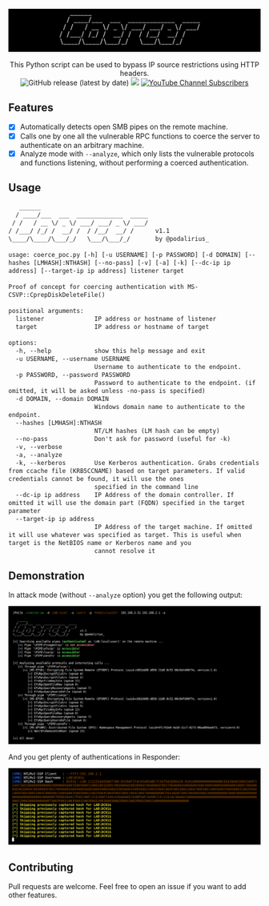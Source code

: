 ![](./.github/banner.png)

<p align="center">
  This Python script can be used to bypass IP source restrictions using HTTP headers.
  <br>
  <img alt="GitHub release (latest by date)" src="https://img.shields.io/github/v/release/p0dalirius/ipsourcebypass">
  <a href="https://twitter.com/intent/follow?screen_name=podalirius_" title="Follow"><img src="https://img.shields.io/twitter/follow/podalirius_?label=Podalirius&style=social"></a>
  <a href="https://www.youtube.com/c/Podalirius_?sub_confirmation=1" title="Subscribe"><img alt="YouTube Channel Subscribers" src="https://img.shields.io/youtube/channel/subscribers/UCF_x5O7CSfr82AfNVTKOv_A?style=social"></a>
  <br>
</p>

## Features

 - [x] Automatically detects open SMB pipes on the remote machine.
 - [x] Calls one by one all the vulnerable RPC functions to coerce the server to authenticate on an arbitrary machine.
 - [x] Analyze mode with `--analyze`, which only lists the vulnerable protocols and functions listening, without performing a coerced authentication.

## Usage

```
   ______                              
  / ____/___  ___  _____________  _____
 / /   / __ \/ _ \/ ___/ ___/ _ \/ ___/
/ /___/ /_/ /  __/ /  / /__/  __/ /      v1.1
\____/\____/\___/_/   \___/\___/_/       by @podalirius_

usage: coerce_poc.py [-h] [-u USERNAME] [-p PASSWORD] [-d DOMAIN] [--hashes [LMHASH]:NTHASH] [--no-pass] [-v] [-a] [-k] [--dc-ip ip address] [--target-ip ip address] listener target

Proof of concept for coercing authentication with MS-CSVP::CprepDiskDeleteFile()

positional arguments:
  listener              IP address or hostname of listener
  target                IP address or hostname of target

options:
  -h, --help            show this help message and exit
  -u USERNAME, --username USERNAME
                        Username to authenticate to the endpoint.
  -p PASSWORD, --password PASSWORD
                        Password to authenticate to the endpoint. (if omitted, it will be asked unless -no-pass is specified)
  -d DOMAIN, --domain DOMAIN
                        Windows domain name to authenticate to the endpoint.
  --hashes [LMHASH]:NTHASH
                        NT/LM hashes (LM hash can be empty)
  --no-pass             Don't ask for password (useful for -k)
  -v, --verbose
  -a, --analyze
  -k, --kerberos        Use Kerberos authentication. Grabs credentials from ccache file (KRB5CCNAME) based on target parameters. If valid credentials cannot be found, it will use the ones
                        specified in the command line
  --dc-ip ip address    IP Address of the domain controller. If omitted it will use the domain part (FQDN) specified in the target parameter
  --target-ip ip address
                        IP Address of the target machine. If omitted it will use whatever was specified as target. This is useful when target is the NetBIOS name or Kerberos name and you
                        cannot resolve it

```

## Demonstration

In attack mode (without `--analyze` option) you get the following output:

![](./.github/example.png)

And you get plenty of authentications in Responder:

![](./.github/hashes.png)

## Contributing

Pull requests are welcome. Feel free to open an issue if you want to add other features.
